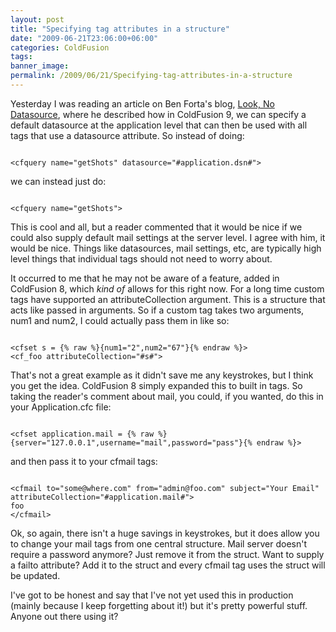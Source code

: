 ```yaml
---
layout: post
title: "Specifying tag attributes in a structure"
date: "2009-06-21T23:06:00+06:00"
categories: ColdFusion 
tags: 
banner_image: 
permalink: /2009/06/21/Specifying-tag-attributes-in-a-structure
---
```


Yesterday I was reading an article on Ben Forta's blog, <a href="http://forta.com/blog/index.cfm/2009/6/20/Look-No-Datasource">Look, No Datasource</a>, where he described how in ColdFusion 9, we can specify a default datasource at the application level that can then be used with all tags that use a datasource attribute. So instead of doing:

<code>
&lt;cfquery name="getShots" datasource="#application.dsn#"&gt;
</code>

we can instead just do:

<code>
&lt;cfquery name="getShots"&gt;
</code>

This is cool and all, but a reader commented that it would be nice if we could also supply default mail settings at the server level. I agree with him, it would be nice. Things like datasources, mail settings, etc, are typically high level things that individual tags should not need to worry about. 

It occurred to me that he may not be aware of a feature, added in ColdFusion 8, which <i>kind of</i> allows for this right now. For a long time custom tags have supported an attributeCollection argument. This is a structure that acts like passed in arguments. So if a custom tag takes two arguments, num1 and num2, I could actually pass them in like so:

<code>
&lt;cfset s = {% raw %}{num1="2",num2="67"}{% endraw %}&gt;
&lt;cf_foo attributeCollection="#s#"&gt;
</code>

That's not a great example as it didn't save me any keystrokes, but I think you get the idea. ColdFusion 8 simply expanded this to built in tags. So taking the reader's comment about mail, you could, if you wanted, do this in your Application.cfc file:

<code>
&lt;cfset application.mail = {% raw %}{server="127.0.0.1",username="mail",password="pass"}{% endraw %}&gt;
</code>

and then pass it to your cfmail tags:

<code>
&lt;cfmail to="some@where.com" from="admin@foo.com" subject="Your Email" attributeCollection="#application.mail#"&gt;
foo
&lt;/cfmail&gt;
</code>

Ok, so again, there isn't a huge savings in keystrokes, but it does allow you to change your mail tags from one central structure. Mail server doesn't require a password anymore? Just remove it from the struct. Want to supply a failto attribute? Add it to the struct and every cfmail tag uses the struct will be updated.

I've got to be honest and say that I've not yet used this in production (mainly because I keep forgetting about it!) but it's pretty powerful stuff. Anyone out there using it?